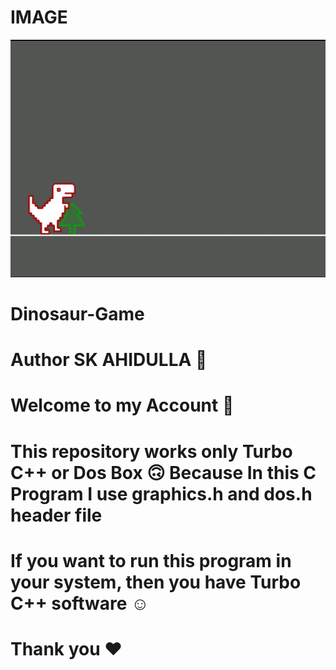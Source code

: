 <!--Dinosaur-Game-->
<p align="center">
  <H1>IMAGE</H1>
  <img src=".GitHub/logo/logo.jpg">
</p>


# Dinosaur-Game
#
# Author SK AHIDULLA 💖
# Welcome to my Account 🙂

#

# This repository works only Turbo C++ or Dos Box 🙃 Because In this C Program I use graphics.h and dos.h header file 
# If you want to run this program in your system, then you have Turbo C++ software ☺️

# Thank you ❤️
